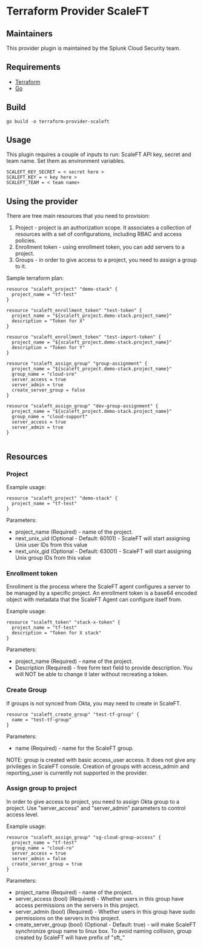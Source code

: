 Terraform Provider ScaleFT
==================

Maintainers
-----------

This provider plugin is maintained by the Splunk Cloud Security team.

Requirements
------------

-	[Terraform](https://www.terraform.io/downloads.html)
-	[Go](https://golang.org/doc/install)

Build
---------------------

```
go build -o terraform-provider-scaleft
```

Usage
---------------------

This plugin requires a couple of inputs to run: ScaleFT API key, secret and team name. Set them as environment variables.
```
SCALEFT_KEY_SECRET = < secret here >
SCALEFT_KEY = < key here >
SCALEFT_TEAM = < team name>
```

Using the provider
----------------------
There are tree main resources that you need to provision:
1. Project - project is an authorization scope. It associates a collection of resources with a set of configurations, including RBAC and access policies.
1. Enrollment token - using enrollment token, you can add servers to a project.
1. Groups - in order to give access to a project, you need to assign a group to it.


Sample terraform plan:

```
resource "scaleft_project" "demo-stack" {
  project_name = "tf-test"
}

resource "scaleft_enrollment_token" "test-token" {
  project_name = "${scaleft_project.demo-stack.project_name}"
  description = "Token for X"
}

resource "scaleft_enrollment_token" "test-import-token" {
  project_name = "${scaleft_project.demo-stack.project_name}"
  description = "Token for Y"
}

resource "scaleft_assign_group" "group-assignment" {
  project_name = "${scaleft_project.demo-stack.project_name}"
  group_name = "cloud-sre"
  server_access = true
  server_admin = true
  create_server_group = false
}

resource "scaleft_assign_group" "dev-group-assignment" {
  project_name = "${scaleft_project.demo-stack.project_name}"
  group_name = "cloud-support"
  server_access = true
  server_admin = true
}


```

## Resources
### Project

Example usage:
```
resource "scaleft_project" "demo-stack" {
  project_name = "tf-test"
}
```
Parameters:
* project_name (Required) - name of the project.
* next_unix_uid (Optional - Default: 60101) - ScaleFT will start assigning Unix user IDs from this value
* next_unix_gid (Optional - Default: 63001) - ScaleFT will start assigning Unix group IDs from this value

### Enrollment token
Enrollment is the process where the ScaleFT agent configures a server to be managed by a specific project. An enrollment token is a base64 encoded object with metadata that the ScaleFT Agent can configure itself from.  

Example usage:
```
resource "scaleft_token" "stack-x-token" {
  project_name = "tf-test"
  description = "Token for X stack"
}
```
Parameters:
* project_name (Required) - name of the project.
* Description (Required) - free form text field to provide description. You will NOT be able to change it later without recreating a token.

### Create Group
If groups is not synced from Okta, you may need to create in ScaleFT.
```
resource "scaleft_create_group" "test-tf-group" {
  name = "test-tf-group"
}
```
Parameters:
* name (Required) - name for the ScaleFT group.

NOTE: group is created with basic access_user access. It does not give any privileges in ScaleFT console.
Creation of groups with access_admin and reporting_user is currently not supported in the provider.

### Assign group to project
In order to give access to project, you need to assign Okta group to a project. Use "server_access" and "server_admin" parameters to control access level.

Example usage:
```
resource "scaleft_assign_group" "sg-cloud-group-access" {
  project_name = "tf-test"
  group_name = "cloud-ro"
  server_access = true
  server_admin = false
  create_server_group = true
}
```
Parameters:
* project_name (Required) - name of the project.
* server_access (bool) (Required) - Whether users in this group have access permissions on the servers
in this project.
* server_admin (bool) (Required) - Whether users in this group have sudo permissions on the servers in this project.
* create_server_group (bool) (Optional - Default: true) - will make ScaleFT synchronize group name to linux box. To avoid naming collision, group created by ScaleFT will have prefix of "sft_"
